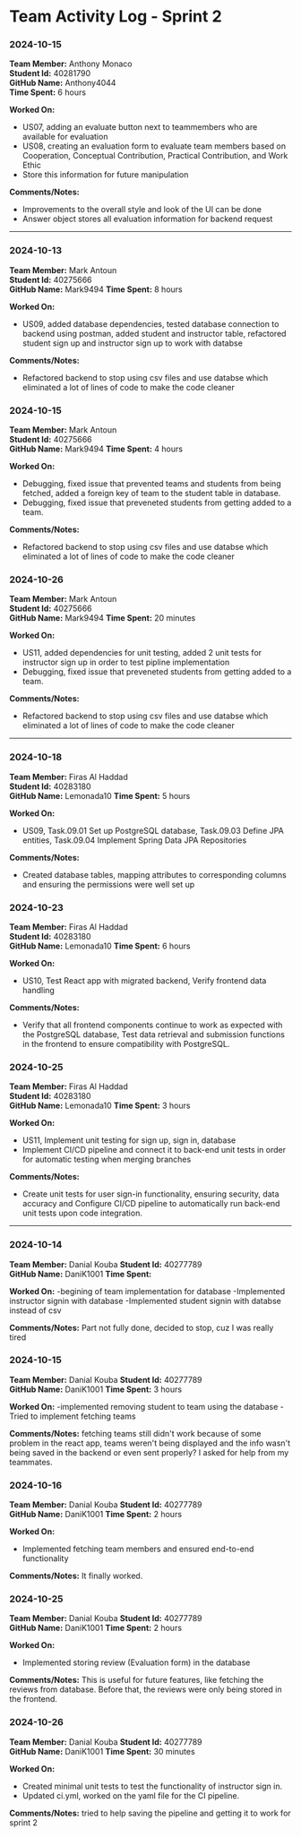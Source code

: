 # Team Activity Log - Sprint 2

### 2024-10-15

**Team Member:** Anthony Monaco  
**Student Id:** 40281790  
**GitHub Name:** Anthony4044  
**Time Spent:** 6 hours 

**Worked On:**
- US07, adding an evaluate button next to teammembers who are available for evaluation
- US08, creating an evaluation form to evaluate team members based on Cooperation, Conceptual Contribution, Practical Contribution, and Work Ethic
- Store this information for future manipulation

**Comments/Notes:**
- Improvements to the overall style and look of the UI can be done
- Answer object stores all evaluation information for backend request


---


### 2024-10-13

**Team Member:** Mark Antoun  
**Student Id:** 40275666  
**GitHub Name:** Mark9494 
**Time Spent:** 8 hours 

**Worked On:**
- US09, added database dependencies, tested database connection to backend using postman, added student and instructor table, refactored student sign up and instructor sign up to work with databse


**Comments/Notes:**
- Refactored backend to stop using csv files and use databse which eliminated a lot of lines of code to make the code cleaner



### 2024-10-15

**Team Member:** Mark Antoun  
**Student Id:** 40275666  
**GitHub Name:** Mark9494 
**Time Spent:** 4 hours 

**Worked On:**
- Debugging, fixed issue that prevented teams and students from being fetched, added a foreign key of team to the student table in database.
- Debugging, fixed issue that preveneted students from getting added to a team.


**Comments/Notes:**
- Refactored backend to stop using csv files and use databse which eliminated a lot of lines of code to make the code cleaner



### 2024-10-26

**Team Member:** Mark Antoun  
**Student Id:** 40275666  
**GitHub Name:** Mark9494 
**Time Spent:** 20 minutes 

**Worked On:**
- US11, added dependencies for unit testing, added 2 unit tests for instructor sign up in order to test pipline implementation
- Debugging, fixed issue that preveneted students from getting added to a team.


**Comments/Notes:**
- Refactored backend to stop using csv files and use databse which eliminated a lot of lines of code to make the code cleaner


---


### 2024-10-18

**Team Member:** Firas Al Haddad  
**Student Id:** 40283180  
**GitHub Name:** Lemonada10
**Time Spent:** 5 hours 

**Worked On:**
- US09, Task.09.01 Set up PostgreSQL database, Task.09.03 Define JPA entities, Task.09.04 Implement Spring Data JPA Repositories

**Comments/Notes:**
- Created database tables, mapping attributes to corresponding columns and ensuring the permissions were well set up


### 2024-10-23

**Team Member:** Firas Al Haddad  
**Student Id:** 40283180  
**GitHub Name:** Lemonada10
**Time Spent:** 6 hours 

**Worked On:**
- US10, Test React app with migrated backend, Verify frontend data handling

**Comments/Notes:**
- Verify that all frontend components continue to work as expected with the PostgreSQL database, Test data retrieval and submission functions in the frontend to ensure compatibility with PostgreSQL.

### 2024-10-25

**Team Member:** Firas Al Haddad  
**Student Id:** 40283180  
**GitHub Name:** Lemonada10
**Time Spent:** 3 hours 

**Worked On:**
- US11, Implement unit testing for sign up, sign in, database
- Implement CI/CD pipeline and connect it to back-end unit tests in order for automatic testing when merging branches


**Comments/Notes:**
- Create unit tests for user sign-in functionality, ensuring security, data accuracy and Configure CI/CD pipeline to automatically run back-end unit tests upon code integration.


---


### 2024-10-14
**Team Member:** Danial Kouba 
**Student Id:** 40277789  
**GitHub Name:** DaniK1001
**Time Spent:**

**Worked On:** 
-begining of team implementation for database
-Implemented instructor signin with database
-Implemented student signin with databse instead of csv

**Comments/Notes:**
Part not fully done, decided to stop, cuz I was really tired


### 2024-10-15
**Team Member:** Danial Kouba 
**Student Id:** 40277789  
**GitHub Name:** DaniK1001
**Time Spent:** 3 hours

**Worked On:**
-implemented removing student to team using the database
-Tried to implement fetching teams

**Comments/Notes:**
fetching teams still didn't work because of some problem in the react app, teams weren't being displayed and the info wasn't being saved in the backend or even sent properly? I asked for help from my teammates.


### 2024-10-16
**Team Member:** Danial Kouba 
**Student Id:** 40277789  
**GitHub Name:** DaniK1001
**Time Spent:** 2 hours

**Worked On:**
- Implemented fetching team members and ensured end-to-end functionality

**Comments/Notes:**
It finally worked.


### 2024-10-25
**Team Member:** Danial Kouba 
**Student Id:** 40277789  
**GitHub Name:** DaniK1001
**Time Spent:** 2 hours

**Worked On:** 
- Implemented storing review (Evaluation form) in the database

**Comments/Notes:**
This is useful for future features, like fetching the reviews from database. Before that, the reviews were only being stored in the frontend.


### 2024-10-26
**Team Member:** Danial Kouba 
**Student Id:** 40277789  
**GitHub Name:** DaniK1001
**Time Spent:** 30 minutes

**Worked On:**
- Created minimal unit tests to test the functionality of instructor sign in.
- Updated ci.yml, worked on the yaml file for the CI pipeline.

**Comments/Notes:**
tried to help saving the pipeline and getting it to work for sprint 2





